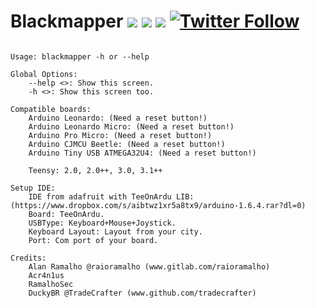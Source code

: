 # Blackmapper [![](https://img.shields.io/github/last-commit/raioramalho/blackmapper.svg)](https://github.com/raioramalho/blackmapper/releases/) [![](https://img.shields.io/github/release-date/raioramalho/blackmapper.svg?style=popout)](https://github.com/raioramalho/blackmapper) [![](https://img.shields.io/github/release/raioramalho/blackmapper.svg?style=popout)](https://github.com/raioramalho/blackmapper/releases) [![Twitter Follow](https://img.shields.io/twitter/follow/raioramalho.svg?style=social&label=Follow)](https://twitter.com/raioramalho)

```

Usage: blackmapper -h or --help

Global Options:
	--help <>: Show this screen.
	-h <>: Show this screen too.

Compatible boards:
    Arduino Leonardo: (Need a reset button!)
    Arduino Leonardo Micro: (Need a reset button!)
    Arduino Pro Micro: (Need a reset button!)
    Arduino CJMCU Beetle: (Need a reset button!)
    Arduino Tiny USB ATMEGA32U4: (Need a reset button!)

    Teensy: 2.0, 2.0++, 3.0, 3.1++

Setup IDE:
    IDE from adafruit with TeeOnArdu LIB: (https://www.dropbox.com/s/aibtwz1xr5a8tx9/arduino-1.6.4.rar?dl=0)
    Board: TeeOnArdu.
    USBType: Keyboard+Mouse+Joystick.
    Keyboard Layout: Layout from your city.
    Port: Com port of your board.

Credits:
    Alan Ramalho @raioramalho (www.gitlab.com/raioramalho)
    Acr4n1us
    RamalhoSec
    DuckyBR @TradeCrafter (www.github.com/tradecrafter)
